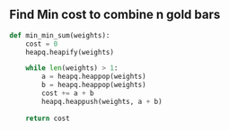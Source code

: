 ## Find Min cost to combine n gold bars

```python
def min_min_sum(weights):
    cost = 0
    heapq.heapify(weights)

    while len(weights) > 1:
        a = heapq.heappop(weights)
        b = heapq.heappop(weights)
        cost += a + b
        heapq.heappush(weights, a + b)
    
    return cost
```